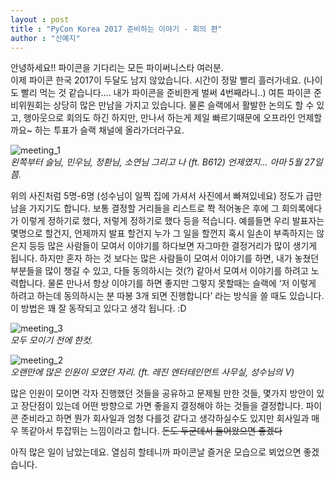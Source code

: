 ```yaml
---
layout : post
title : "PyCon Korea 2017 준비하는 이야기 - 회의 편"
author : "신예지"
---
```

 안녕하세요!! 파이콘을 기다리는 모든 파이써니스타 여러분.<br/>
 이제 파이콘 한국 2017이 두달도 남지 않았습니다. 시간이 정말 빨리 흘러가네요. (나이도 빨리 먹는 것 같습니다…. 내가 파이콘을 준비한게 벌써 4번째라니..)
 여튼 파이콘 준비위원회는 상당히 많은 만남을 가지고 있습니다. 물론 슬랙에서 활발한 논의도 할 수 있고, 행아웃으로 회의도 하긴 하지만, 만나서 하는게 제일 빠르기때문에 오프라인 언제할까요~ 하는 투표가 슬랙 채널에 올라가더라구요. 
 
![meeting_1](/assets/2017/meeting_1.jpg)<br/>
*왼쪽부터 슬님, 민우님, 정환님, 소연님 그리고 나 (ft. B612) 언제였지… 아마 5월 27일 쯤.*
 
  위의 사진처럼 5명-6명 (성수님이 일찍 집에 가셔서 사진에서 빠져있네요) 정도가 급만남을 가지기도 합니다. 보통 결정할 거리들을 리스트로 쫙 적어놓은 후에 그 회의록에다가 이렇게 정하기로 했다, 저렇게 정하기로 했다 등을 적습니다. 예를들면 우리 발표자는 몇명으로 할건지, 언제까지 발표 할건지 누가 그 일을 할껀지 혹시 일손이 부족하지는 않은지 등등 많은 사람들이 모여서 이야기를 하다보면 자그마한 결정거리가 많이 생기게 됩니다. 하지만 혼자 하는 것 보다는 많은 사람들이 모여서 이야기를 하면, 내가 놓쳤던 부분들을 많이 챙길 수 있고, 다들 동의하시는 것(?) 같아서 모여서 이야기를 하려고 노력합니다. 
 물론 만나서 항상 이야기를 하면 좋지만 그렇지 못할때는 슬랙에 ‘저 이렇게 하려고 하는데 동의하시는 분 따봉 3개 되면 진행합니다’ 라는 방식을 쓸 때도 있습니다. 이 방법은 꽤 잘 동작되고 있다고 생각 됩니다. :D
 
![meeting_3](/assets/2017/meeting_3.jpg)<br/>
*모두 모이기 전에 한컷.*

![meeting_2](/assets/2017/meeting_2.jpg)<br/>
*오랜만에 많은 인원이 모였던 자리. (ft. 레진 엔터테인먼트 사무실, 성수님의 V)*
 
 많은 인원이 모이면 각자 진행했던 것들을 공유하고 문제될 만한 것들, 몇가지 방안이 있고 장단점이 있는데 어떤 방향으로 가면 좋을지 결정해야 하는 것들을 결정합니다. 파이콘 준비라고 하면 뭔가 회사일과 엄청 다를것 같다고 생각하실수도 있지만 회사일과 매우 똑같아서 투잡뛰는 느낌이라고 합니다. <strike>돈도 두군데서 들어왔으면 좋겠다</strike>
 
 아직 많은 일이 남았는데요. 열심히 할테니까 파이콘날 즐거운 모습으로 뵈었으면 좋겠습니다.
